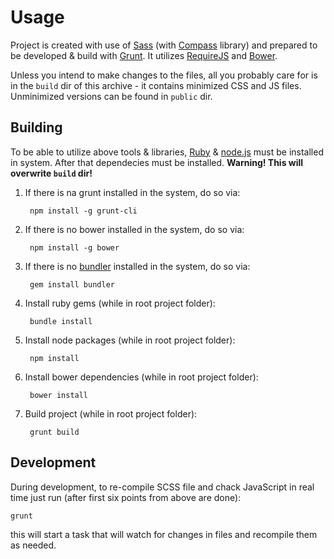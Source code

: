 Usage
=====

Project is created with use of [Sass](http://sass-lang.com/) (with [Compass](http://compass-style.org) library) and prepared to be developed & build with [Grunt](http://gruntjs.com). It utilizes [RequireJS](http://requirejs.org) and [Bower](http://bower.io).

Unless you intend to make changes to the files, all you probably care for is in the `build` dir of this archive - it contains minimized CSS and JS files. Unminimized versions can be found in `public` dir.

Building
--------

To be able to utilize above tools & libraries, [Ruby](http://www.ruby-lang.org) & [node.js](http://nodejs.org) must be installed in system. After that dependecies must be installed. **Warning! This will overwrite `build` dir!**

1. If there is na grunt installed in the system, do so via:

        npm install -g grunt-cli

2. If there is no bower installed in the system, do so via:

        npm install -g bower

3. If there is no [bundler](http://bundler.io) installed in the system, do so via:

        gem install bundler

4. Install ruby gems (while in root project folder):

        bundle install

5. Install node packages (while in root project folder):

        npm install

6. Install bower dependencies (while in root project folder):

        bower install

7. Build project (while in root project folder):

        grunt build

Development
-----------

During development, to re-compile SCSS file and chack JavaScript in real time just run (after first six points from above are done):

    grunt

this will start a task that will watch for changes in files and recompile them as needed.
